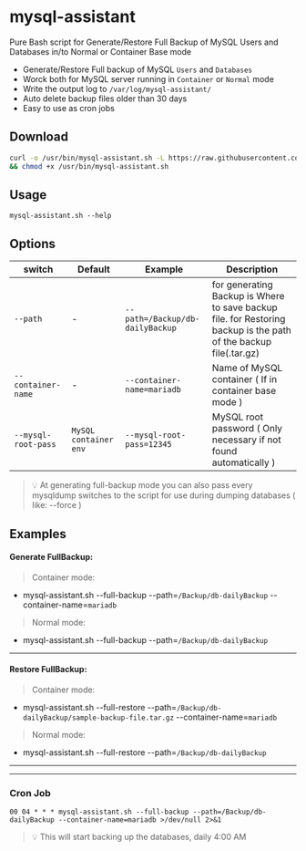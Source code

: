 # mysql-assistant
Pure Bash script for Generate/Restore Full Backup of MySQL Users and Databases in/to Normal or Container Base mode

+ Generate/Restore Full backup of MySQL `Users` and `Databases`
+ Worck both for MySQL server running in `Container` or `Normal` mode
+ Write the output log to `/var/log/mysql-assistant/`
+ Auto delete backup files older than 30 days
+ Easy to use as cron jobs


## Download
```bash
curl -o /usr/bin/mysql-assistant.sh -L https://raw.githubusercontent.com/ShGoudarzi/mysql-assistant/main/mysql-assistant.sh \
&& chmod +x /usr/bin/mysql-assistant.sh
```

## Usage
```
mysql-assistant.sh --help
```

## Options

| switch | Default | Example | Description |
| - | - | - | - |
| `--path` | - | `--path=/Backup/db-dailyBackup` | for generating Backup is Where to save backup file. for Restoring backup is the path of the backup file(.tar.gz) |
| `--container-name` | - | `--container-name=mariadb` | Name of MySQL container ( If in container base mode ) |
| `--mysql-root-pass` | `MySQL container env` | `--mysql-root-pass=12345` | MySQL root password ( Only necessary if not found automatically ) |
> 💡 At generating full-backup mode you can also pass every mysqldump switches to the script for use during dumping databases ( like: --force )


## Examples

#### Generate FullBackup:

> Container mode:

+ mysql-assistant.sh   --full-backup --path=`/Backup/db-dailyBackup` --container-name=`mariadb`

> Normal mode:

+ mysql-assistant.sh   --full-backup --path=`/Backup/db-dailyBackup`

-----------------------------------------------------------------

#### Restore FullBackup:

> Container mode:

+ mysql-assistant.sh   --full-restore --path=`/Backup/db-dailyBackup/sample-backup-file.tar.gz` --container-name=`mariadb`

> Normal mode:

+ mysql-assistant.sh   --full-restore --path=`/Backup/db-dailyBackup`


-----------------------------------------------------------------

-----------------------------------------------------------------

### Cron Job
```
00 04 * * * mysql-assistant.sh --full-backup --path=/Backup/db-dailyBackup --container-name=mariadb >/dev/null 2>&1
```
> 💡 This will start backing up the databases, daily 4:00 AM
